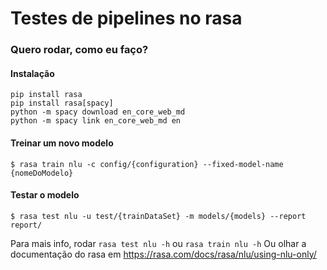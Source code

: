# Testes de pipelines no rasa

### Quero rodar, como eu faço?

#### Instalação
```
pip install rasa
pip install rasa[spacy]
python -m spacy download en_core_web_md
python -m spacy link en_core_web_md en
```

#### Treinar um novo modelo
```
$ rasa train nlu -c config/{configuration} --fixed-model-name {nomeDoModelo}
```

#### Testar o modelo
```
$ rasa test nlu -u test/{trainDataSet} -m models/{models} --report report/
```

Para mais info, rodar `rasa test nlu -h` ou `rasa train nlu -h`
Ou olhar a documentação do rasa em https://rasa.com/docs/rasa/nlu/using-nlu-only/
